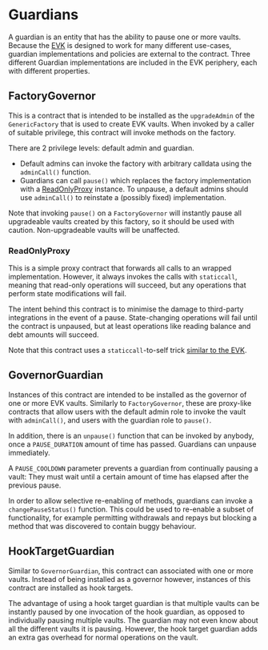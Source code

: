 # Guardians

A guardian is an entity that has the ability to pause one or more vaults. Because the [EVK](https://github.com/euler-xyz/euler-vault-kit) is designed to work for many different use-cases, guardian implementations and policies are external to the contract. Three different Guardian implementations are included in the EVK periphery, each with different properties.


## FactoryGovernor

This is a contract that is intended to be installed as the `upgradeAdmin` of the `GenericFactory` that is used to create EVK vaults. When invoked by a caller of suitable privilege, this contract will invoke methods on the factory.

There are 2 privilege levels: default admin and guardian.

* Default admins can invoke the factory with arbitrary calldata using the `adminCall()` function.
* Guardians can call `pause()` which replaces the factory implementation with a [ReadOnlyProxy](#ReadOnlyProxy) instance. To unpause, a default admins should use `adminCall()` to reinstate a (possibly fixed) implementation.

Note that invoking `pause()` on a `FactoryGovernor` will instantly pause all upgradeable vaults created by this factory, so it should be used with caution. Non-upgradeable vaults will be unaffected.

### ReadOnlyProxy

This is a simple proxy contract that forwards all calls to an wrapped implementation. However, it always invokes the calls with `staticcall`, meaning that read-only operations will succeed, but any operations that perform state modifications will fail.

The intent behind this contract is to minimise the damage to third-party integrations in the event of a pause. State-changing operations will fail until the contract is unpaused, but at least operations like reading balance and debt amounts will succeed.

Note that this contract uses a `staticcall`-to-self trick [similar to the EVK](https://github.com/euler-xyz/euler-vault-kit/blob/master/docs/whitepaper.md#delegatecall-into-view-functions).


## GovernorGuardian

Instances of this contract are intended to be installed as the governor of one or more EVK vaults. Similarly to `FactoryGovernor`, these are proxy-like contracts that allow users with the default admin role to invoke the vault with `adminCall()`, and users with the guardian role to `pause()`.

In addition, there is an `unpause()` function that can be invoked by anybody, once a `PAUSE_DURATION` amount of time has passed. Guardians can unpause immediately.

A `PAUSE_COOLDOWN` parameter prevents a guardian from continually pausing a vault: They must wait until a certain amount of time has elapsed after the previous pause.

In order to allow selective re-enabling of methods, guardians can invoke a `changePauseStatus()` function. This could be used to re-enable a subset of functionality, for example permitting withdrawals and repays but blocking a method that was discovered to contain buggy behaviour.


## HookTargetGuardian

Similar to `GovernorGuardian`, this contract can associated with one or more vaults. Instead of being installed as a governor however, instances of this contract are installed as hook targets.

The advantage of using a hook target guardian is that multiple vaults can be instantly paused by one invocation of the hook guardian, as opposed to individually pausing multiple vaults. The guardian may not even know about all the different vaults it is pausing. However, the hook target guardian adds an extra gas overhead for normal operations on the vault.
